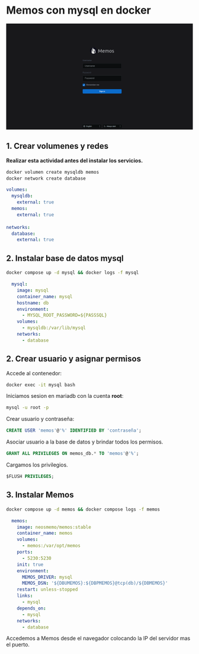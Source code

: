# Memos con mysql en docker

![memos](./memos.png)

## 1. Crear volumenes y redes

**Realizar esta actividad antes del instalar los servicios.**

~~~bash
docker volumen create mysqldb memos
docker network create database
~~~

~~~yml
volumes:
  mysqldb:
    external: true
  memos:
    external: true

networks:
  database:
    external: true
~~~

## 2. Instalar base de datos mysql

~~~bash
docker compose up -d mysql && docker logs -f mysql
~~~

~~~yml
  mysql:
    image: mysql
    container_name: mysql
    hostname: db
    environment:
      - MYSQL_ROOT_PASSWORD=${PASSSQL}
    volumes:
      - mysqldb:/var/lib/mysql
    networks:
      - database
~~~

## 2. Crear usuario y asignar permisos

Accede al contenedor:

~~~bash
docker exec -it mysql bash
~~~

Iniciamos sesion en mariadb con la cuenta **root**:

~~~bash
mysql -u root -p
~~~

Crear usuario y contraseña:

~~~SQL
CREATE USER 'memos'@'%' IDENTIFIED BY 'contraseña';
~~~

Asociar usuario a la base de datos y brindar todos los permisos.

~~~SQL
GRANT ALL PRIVILEGES ON memos_db.* TO 'memos'@'%';
~~~

Cargamos los privilegios.

~~~SQL
$FLUSH PRIVILEGES;
~~~

## 3. Instalar Memos

~~~bash
docker compose up -d memos && docker compose logs -f memos
~~~

~~~yml
  memos:
    image: neosmemo/memos:stable
    container_name: memos
    volumes:
      - memos:/var/opt/memos
    ports:
      - 5230:5230
    init: true
    environment:
      MEMOS_DRIVER: mysql
      MEMOS_DSN: '${DBUMEMOS}:${DBPMEMOS}@tcp(db)/${DBMEMOS}'
    restart: unless-stopped
    links:
      - mysql
    depends_on:
      - mysql
    networks:
      - database
~~~

Accedemos a Memos desde el navegador colocando la IP del servidor mas el puerto.
